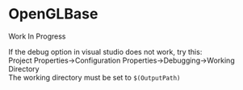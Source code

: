# OpenGLBase 
Work In Progress

If the debug option in visual studio does not work, try this:  
Project Properties->Configuration Properties->Debugging->Working Directory  
The working directory must be set to `$(OutputPath)`
